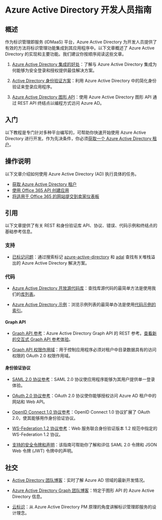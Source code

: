 <properties
   pageTitle="Azure Active Directory 开发人员指南"
   description="介绍面向开发人员的 Azure Active Directory 资源的综合性指南"
   services="active-directory"
   documentationCenter="dev-center-name"
   authors="msmbaldwin"
   manager="mbaldwin"
   editor=""/>

<tags
   ms.service="active-directory"
   ms.date="10/16/2015"
   wacn.date="11/12/2015"/>


# Azure Active Directory 开发人员指南

## 概述
作为标识管理即服务 (IDMaaS) 平台，Azure Active Directory 为开发人员提供了有效的方法将标识管理功能集成到其应用程序中。以下文章概述了 Azure Active Directory 的实现和主要功能。我们建议你按顺序阅读这些文章。<!-- 如果你要深入了解，请转到[入门](#getting-started)。-->


1. [Azure Active Directory 集成的好处](/documentation/articles/active-directory-how-to-integrate)：了解与 Azure Active Directory 集成为何能够为安全登录和授权提供最佳解决方案。

2. [Active Directory 身份验证方案](/documentation/articles/active-directory-authentication-scenarios)：利用 Azure Active Directory 中的简化身份验证来登录应用程序。
3. [Azure Active Directory 图形 API](/documentation/articles/active-directory-graph-api)：使用 Azure Active Directory 图形 API 通过 REST API 终结点以编程方式访问 Azure AD。

<!-- 3. [将应用程序与 Azure Active Directory 集成](/documentation/articles/active-directory-integrating-applications)：了解如何从 Azure Active Directory 添加、更新和删除应用程序，以及有关集成应用的品牌准则。-->

<!-- 5. [Azure Active Directory 身份验证库](/documentation/articles/active-directory-authentication-libraries)：使用 Azure 身份验证库轻松对用户进行身份验证以获取访问令牌。-->

## 入门

以下教程是专门针对多种平台编写的，可帮助你快速开始使用 Azure Active Directory 进行开发。作为先决条件，你必须[获取一个 Azure Active Directory 租户](/documentation/articles/active-directory-howto-tenant)。
<!--
### 移动和电脑应用程序快速入门指南

|[![iOS](./media/active-directory-developers-guide/ios.png)](/documentation/articles/active-directory-devquickstarts-ios)|[![Android](./media/active-directory-developers-guide/android.png)](active-directory-devquickstarts-android)|[![.NET](./media/active-directory-developers-guide/net.png)](active-directory-devquickstarts-dotnet)| [![Windows Phone](./media/active-directory-developers-guide/windows.png)](active-directory-devquickstarts-windowsphone)|[![Windows 应用商店](./media/active-directory-developers-guide/windows.png)](active-directory-devquickstarts-windowsstore)|[![Xamarin](./media/active-directory-developers-guide/xamarin.png)](active-directory-devquickstarts-xamarin)|[![Cordova](./media/active-directory-developers-guide/cordova.png)](active-directory-devquickstarts-cordova)
|:--:|:--:|:--:|:--:|:--:|:--:|:--:
|[iOS](active-directory-devquickstarts-ios)|[Android](/documentation/articles/active-directory-devquickstarts-android)|[.NET](active-directory-devquickstarts-dotnet)|[Windows Phone](active-directory-devquickstarts-windowsphone)|[Windows 应用商店](active-directory-devquickstarts-windowsstore)|[Xamarin](active-directory-devquickstarts-xamarin)|[Cordova](active-directory-devquickstarts-cordova)

###网站快速入门指南

|[![.NET](./media/active-directory-developers-guide/net.png)](/documentation/articles/active-directory-devquickstarts-webapp-dotnet)|[![Javascript](./media/active-directory-developers-guide/javascript.png)](active-directory-devquickstarts-angular)|[![Node.js](./media/active-directory-developers-guide/nodejs.png)](active-directory-devquickstarts-openidconnect-nodejs)
|:--:|:--:|:--:|
|[.NET](/documentation/articles/active-directory-devquickstarts-webapp-dotnet)|[Javascript](/documentation/articles/active-directory-devquickstarts-angular)|[Node.js](active-directory-devquickstarts-openidconnect-nodejs)

### Web API 快速入门指南

|[![.NET](./media/active-directory-developers-guide/net.png)](/documentation/articles/active-directory-devquickstarts-webapi-dotnet)|[![Node.js](./media/active-directory-developers-guide/nodejs.png)](active-directory-devquickstarts-webapi-nodejs)
|:--:|:--:|
|[.NET](/documentation/articles/active-directory-devquickstarts-webapi-dotnet)|[Node.js](/documentation/articles/active-directory-devquickstarts-webapi-nodejs)

### 查询目录快速入门指南

| [![.NET](./media/active-directory-developers-guide/graph.png)](/documentation/articles/active-directory-graph-api-quickstart)|
|:--:|
|[Graph API](/documentation/articles/active-directory-graph-api-quickstart)|

-->
## 操作说明

以下文章介绍如何使用 Azure Active Directory (AD) 执行具体的任务。

- [获取 Azure Active Directory 租户](/documentation/articles/active-directory-howto-tenant)
- [使用 Office 365 API 创建应用](https://msdn.microsoft.com/office/office365/howto/getting-started-Office-365-APIs)
- [将适用于 Office 365 的网站提交到卖家仪表板](https://msdn.microsoft.com/office/office365/howto/submit-web-apps-seller-dashboard)

## 引用

以下文章提供了有关 REST 和身份验证库 API、协议、错误、代码示例和终结点的基础参考信息。

### 支持
- [已标记问题](http://stackoverflow.com/questions/tagged/azure-active-directory)：通过搜索标记 [azure-active-directory](http://stackoverflow.com/questions/tagged/azure-active-directory) 和 [adal](http://stackoverflow.com/questions/tagged/adal) 查找有关堆栈溢出的 Azure Active Directory 解决方案。

### 代码

- [Azure Active Directory 开放源代码库](http://github.com/AzureAD)：查找库源代码的最简单方法是使用我们的[库列表](/documentation/articles/active-directory-authentication-libraries)。

- [Azure Active Directory 示例](http://github.com/AzureADSamples)：浏览示例列表的最简单办法是使用[代码示例的索引](/documentation/articles/active-directory-code-samples)。


#### Graph API

- [Graph API 参考](https://msdn.microsoft.com/zh-cn/library/azure/hh974476.aspx)：Azure Active Directory Graph API 的 REST 参考。[查看新的交互式 Graph API 参考体验](https://msdn.microsoft.com/zh-cn/library/Azure/Ad/Graph/api/api-catalog)。

- [Graph API 权限作用域](https://msdn.microsoft.com/zh-cn/library/Azure/Ad/Graph/api/graph-api-permission-scopes)：用于控制应用程序必须对租户中目录数据具有的访问权限的 OAuth 2.0 权限作用域。


#### 身份验证协议

- [SAML 2.0 协议参考](https://msdn.microsoft.com/zh-cn/library/azure/dn195591.aspx)：SAML 2.0 协议使应用程序能够为其用户提供单一登录体验。


- [OAuth 2.0 协议参考](https://msdn.microsoft.com/zh-cn/library/azure/dn645545.aspx)：OAuth 2.0 协议使你能够授权访问 Azure AD 租户中的网站和 Web API。


- [OpenID Connect 1.0 协议参考](https://msdn.microsoft.com/zh-cn/library/azure/dn645541.aspx)：OpenID Connect 1.0 协议扩展了 OAuth 2.0，使其能够用作身份验证协议。


- [WS-Federation 1.2 协议参考](http://docs.oasis-open.org/wsfed/federation/v1.2/os/ws-federation-1.2-spec-os.html)：Web 服务联合身份验证版本 1.2 规范中指定的 WS-Federation 1.2 协议。

- [支持的安全令牌和声明](/documentation/articles/active-directory-token-and-claims)：该指南可帮助你了解和评估 SAML 2.0 令牌和 JSON Web 令牌 (JWT) 令牌中的声明。

## 社交

- [Active Directory 团队博客](http://blogs.technet.com/b/ad/)：实时了解 Azure AD 领域的最新开发情况。

- [Azure Active Directory Graph 团队博客](http://blogs.msdn.com/b/aadgraphteam)：特定于图形 API 的 Azure Active Directory 信息。

- [云标识](http://www.cloudidentity.net)：从 Azure Active Directory PM 原理的角度讲解标识管理即服务的设计理念。

<!---HONumber=60-->